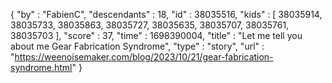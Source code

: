 {
  "by" : "FabienC",
  "descendants" : 18,
  "id" : 38035516,
  "kids" : [ 38035914, 38035733, 38035863, 38035727, 38035635, 38035707, 38035761, 38035703 ],
  "score" : 37,
  "time" : 1698390004,
  "title" : "Let me tell you about me Gear Fabrication Syndrome",
  "type" : "story",
  "url" : "https://weenoisemaker.com/blog/2023/10/21/gear-fabrication-syndrome.html"
}
